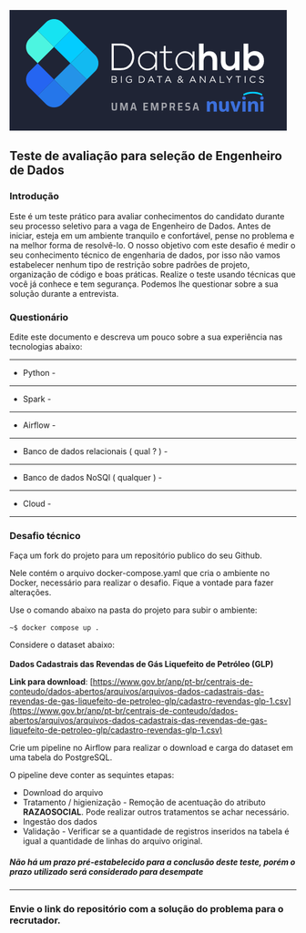 ![Datahub](logo_dh.png)

## Teste de avaliação para seleção de Engenheiro de Dados 

### Introdução

Este é um teste prático para avaliar conhecimentos do candidato durante seu processo 
seletivo para a vaga de Engenheiro de Dados. Antes de iniciar, esteja em um ambiente tranquilo e confortável, pense no problema e na melhor forma de resolvê-lo.
O nosso objetivo com este desafio é medir o seu conhecimento técnico de engenharia de dados, por isso não vamos estabelecer nenhum tipo de restrição sobre padrões de projeto, organização de código e boas práticas. Realize o teste usando técnicas que você já conhece e tem segurança. Podemos lhe questionar sobre a sua solução durante a entrevista.

### Questionário

Edite este documento e descreva um pouco sobre a sua experiência nas tecnologias abaixo:

***
* Python -
***
* Spark -
***
* Airflow -
***
* Banco de dados relacionais ( qual ? ) -
***
* Banco de dados NoSQl ( qualquer ) -
***
* Cloud -
***

### Desafio técnico

Faça um fork do projeto para um repositório publico do seu Github.

Nele contém o arquivo docker-compose.yaml que cria o ambiente no Docker, necessário para realizar o desafio. Fique a vontade para fazer alterações.

Use o comando abaixo na pasta do projeto para subir o ambiente:
```console
~$ docker compose up .
```

Considere o dataset abaixo:<br>
<br>
**Dados Cadastrais das Revendas de Gás Liquefeito de Petróleo (GLP)**

**Link para download**: [https://www.gov.br/anp/pt-br/centrais-de-conteudo/dados-abertos/arquivos/arquivos-dados-cadastrais-das-revendas-de-gas-liquefeito-de-petroleo-glp/cadastro-revendas-glp-1.csv](https://www.gov.br/anp/pt-br/centrais-de-conteudo/dados-abertos/arquivos/arquivos-dados-cadastrais-das-revendas-de-gas-liquefeito-de-petroleo-glp/cadastro-revendas-glp-1.csv)

Crie um pipeline no Airflow para realizar o download e carga do dataset em uma tabela do PostgreSQL.

O pipeline deve conter as sequintes etapas:

* Download do arquivo 
* Tratamento / higienização - Remoção de acentuação do atributo **RAZAOSOCIAL**. Pode realizar outros tratamentos se achar necessário.
* Ingestão dos dados
* Validação - Verificar se a quantidade de registros inseridos na tabela é igual a quantidade de linhas do arquivo original.

##### Não há um prazo pré-estabelecido para a conclusão deste teste, porém o prazo utilizado será considerado para desempate

---

### Envie o link do repositório com a solução do problema para o recrutador.



